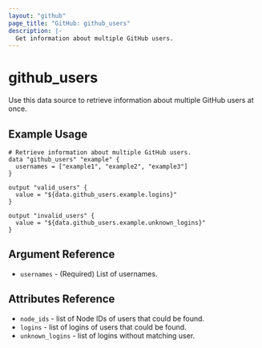 ```yaml
---
layout: "github"
page_title: "GitHub: github_users"
description: |-
  Get information about multiple GitHub users.
---
```


# github\_users

Use this data source to retrieve information about multiple GitHub users at once.

## Example Usage

```hcl
# Retrieve information about multiple GitHub users.
data "github_users" "example" {
  usernames = ["example1", "example2", "example3"]
}

output "valid_users" {
  value = "${data.github_users.example.logins}"
}

output "invalid_users" {
  value = "${data.github_users.example.unknown_logins}"
}
```

## Argument Reference

 * `usernames` - (Required) List of usernames.

## Attributes Reference

 * `node_ids` - list of Node IDs of users that could be found.
 * `logins` - list of logins of users that could be found.
 * `unknown_logins` - list of logins without matching user.
